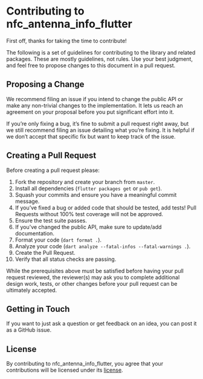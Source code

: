 # Contributing to nfc_antenna_info_flutter

First off, thanks for taking the time to contribute!

The following is a set of guidelines for contributing to the library and related packages. These are
mostly guidelines, not rules. Use your best judgment, and feel free to propose changes to this
document in a pull request.

## Proposing a Change

We recommend filing an issue if you intend to change the public API or make any non-trivial changes
to the implementation. It lets us reach an agreement on your proposal before you put significant
effort into it.

If you’re only fixing a bug, it’s fine to submit a pull request right away, but we still recommend
filing an issue detailing what you’re fixing. It is helpful if we don’t accept that specific fix but
want to keep track of the issue.

## Creating a Pull Request

Before creating a pull request please:

1. Fork the repository and create your branch from `master`.
1. Install all dependencies (`flutter packages get` or `pub get`).
1. Squash your commits and ensure you have a meaningful commit message.
1. If you’ve fixed a bug or added code that should be tested, add tests!
   Pull Requests without 100% test coverage will not be approved.
1. Ensure the test suite passes.
1. If you've changed the public API, make sure to update/add documentation.
1. Format your code (`dart format .`).
1. Analyze your code (`dart analyze --fatal-infos --fatal-warnings .`).
1. Create the Pull Request.
1. Verify that all status checks are passing.

While the prerequisites above must be satisfied before having your pull request reviewed, the
reviewer(s) may ask you to complete additional design work, tests, or other changes before your pull
request can be ultimately accepted.

## Getting in Touch

If you want to just ask a question or get feedback on an idea, you can post it as a GitHub issue.

## License

By contributing to nfc_antenna_info_flutter, you agree that your contributions will be licensed
under its [license](LICENSE).